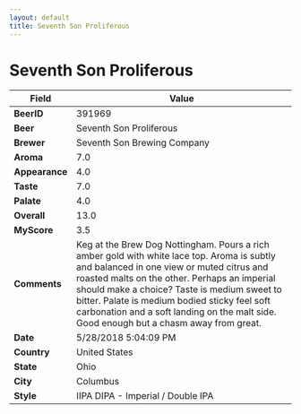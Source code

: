 ```yaml
---
layout: default
title: Seventh Son Proliferous
---
```


# Seventh Son Proliferous

| Field         | Value     |
|---------------|-----------|
| **BeerID** | 391969 |
| **Beer** | Seventh Son Proliferous |
| **Brewer** | Seventh Son Brewing Company |
| **Aroma** | 7.0 |
| **Appearance** | 4.0 |
| **Taste** | 7.0 |
| **Palate** | 4.0 |
| **Overall** | 13.0 |
| **MyScore** | 3.5 |
| **Comments** | Keg at the Brew Dog Nottingham. Pours a rich amber gold with white lace top. Aroma is subtly and balanced in one view or muted citrus and roasted malts on the other. Perhaps an imperial should make a choice? Taste is medium sweet to bitter. Palate is medium bodied sticky feel soft carbonation and a soft landing on the malt side. Good enough but a chasm away from great. |
| **Date** | 5/28/2018 5:04:09 PM |
| **Country** | United States |
| **State** | Ohio |
| **City** | Columbus |
| **Style** | IIPA DIPA - Imperial / Double IPA |
